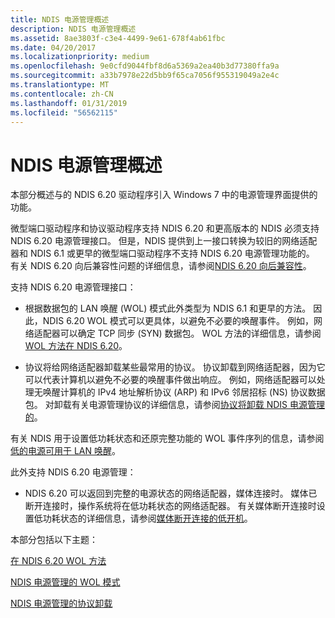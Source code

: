 ```yaml
---
title: NDIS 电源管理概述
description: NDIS 电源管理概述
ms.assetid: 8ae3803f-c3e4-4499-9e61-678f4ab61fbc
ms.date: 04/20/2017
ms.localizationpriority: medium
ms.openlocfilehash: 9e0cfd9044fbf8d6a5369a2ea40b3d77380ffa9a
ms.sourcegitcommit: a33b7978e22d5bb9f65ca7056f955319049a2e4c
ms.translationtype: MT
ms.contentlocale: zh-CN
ms.lasthandoff: 01/31/2019
ms.locfileid: "56562115"
---
```

# <a name="ndis-power-management-overview"></a>NDIS 电源管理概述





本部分概述与的 NDIS 6.20 驱动程序引入 Windows 7 中的电源管理界面提供的功能。

微型端口驱动程序和协议驱动程序支持 NDIS 6.20 和更高版本的 NDIS 必须支持 NDIS 6.20 电源管理接口。 但是，NDIS 提供到上一接口转换为较旧的网络适配器和 NDIS 6.1 或更早的微型端口驱动程序不支持 NDIS 6.20 电源管理功能的。 有关 NDIS 6.20 向后兼容性问题的详细信息，请参阅[NDIS 6.20 向后兼容性](ndis-6-20-backward-compatibility.md)。

支持 NDIS 6.20 电源管理接口：

-   根据数据包的 LAN 唤醒 (WOL) 模式此外类型为 NDIS 6.1 和更早的方法。 因此，NDIS 6.20 WOL 模式可以更具体，以避免不必要的唤醒事件。 例如，网络适配器可以确定 TCP 同步 (SYN) 数据包。 WOL 方法的详细信息，请参阅[WOL 方法在 NDIS 6.20](wol-methods-in-ndis-6-20.md)。

-   协议将给网络适配器卸载某些最常用的协议。 协议卸载到网络适配器，因为它可以代表计算机以避免不必要的唤醒事件做出响应。 例如，网络适配器可以处理无唤醒计算机的 IPv4 地址解析协议 (ARP) 和 IPv6 邻居招标 (NS) 协议数据包。 对卸载有关电源管理协议的详细信息，请参阅[协议将卸载 NDIS 电源管理的](protocol-offloads-for-ndis-power-management.md)。

有关 NDIS 用于设置低功耗状态和还原完整功能的 WOL 事件序列的信息，请参阅[低的电源可用于 LAN 唤醒](low-power-for-wake-on-lan.md)。

此外支持 NDIS 6.20 电源管理：

-   NDIS 6.20 可以返回到完整的电源状态的网络适配器，媒体连接时。 媒体已断开连接时，操作系统将在低功耗状态的网络适配器。 有关媒体断开连接时设置低功耗状态的详细信息，请参阅[媒体断开连接的低开机](low-power-on-media-disconnect.md)。

本部分包括以下主题：

[在 NDIS 6.20 WOL 方法](wol-methods-in-ndis-6-20.md)

[NDIS 电源管理的 WOL 模式](wol-patterns-for-ndis-power-management.md)

[NDIS 电源管理的协议卸载](protocol-offloads-for-ndis-power-management.md)

 

 






